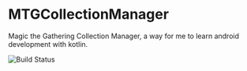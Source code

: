 # MTGCollectionManager
Magic the Gathering Collection Manager, a way for me to learn android development with kotlin. 

![Build Status](https://travis-ci.org/thechucklingatom/MTGCollectionManager.svg?branch=master)
